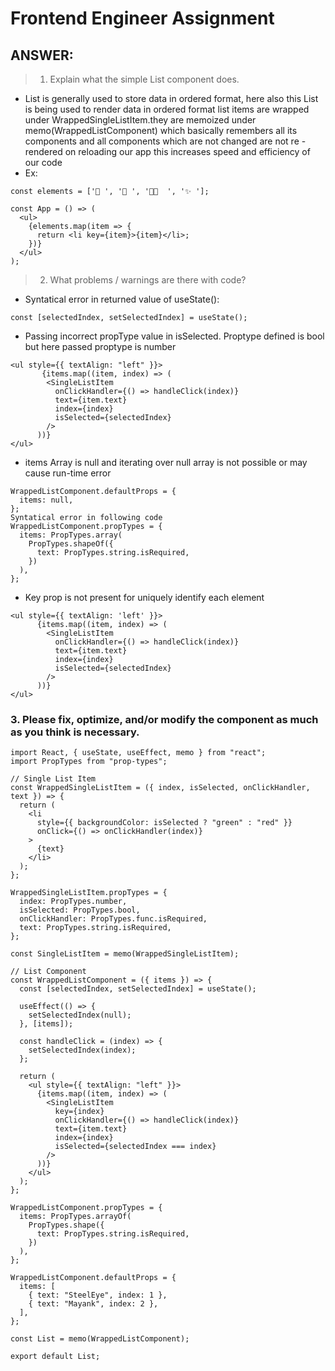 # Frontend Engineer Assignment

## ANSWER:
> 1. Explain what the simple List component does.
- List is generally used to store data in ordered format, here also this List is being used to render data in ordered format
list items are wrapped under WrappedSingleListItem.they are memoized under memo(WrappedListComponent) which basically
remembers all its components and all components which are not changed are not re - rendered on reloading our
app this increases speed and efficiency of our code
- Ex:
```
const elements = ['🎂 ', '🎁 ', '🐱‍🏍  ', '✨ '];

const App = () => (
  <ul>
    {elements.map(item => {
      return <li key={item}>{item}</li>;
    })}
  </ul>
);

```
> 2. What problems / warnings are there with code?
- Syntatical error in returned value of useState():
```
const [selectedIndex, setSelectedIndex] = useState();
```
- Passing incorrect propType value in isSelected. Proptype defined is bool but here passed proptype is number
```
<ul style={{ textAlign: "left" }}>
       {items.map((item, index) => (
        <SingleListItem
          onClickHandler={() => handleClick(index)}
          text={item.text}
          index={index}
          isSelected={selectedIndex}
        />
      ))}
</ul>
```
- items Array is null and iterating over null array is not possible or may cause run-time error
```
WrappedListComponent.defaultProps = {
  items: null,
};
Syntatical error in following code
WrappedListComponent.propTypes = {
  items: PropTypes.array(
    PropTypes.shapeOf({
      text: PropTypes.string.isRequired,
    })
  ),
};
```
- Key prop is not present for uniquely identify each element
```
<ul style={{ textAlign: 'left' }}>
      {items.map((item, index) => (
        <SingleListItem
          onClickHandler={() => handleClick(index)}
          text={item.text}
          index={index}
          isSelected={selectedIndex}
        />
      ))}
</ul>
```
### 3. Please fix, optimize, and/or modify the component as much as you think is necessary.
```
import React, { useState, useEffect, memo } from "react";
import PropTypes from "prop-types";

// Single List Item
const WrappedSingleListItem = ({ index, isSelected, onClickHandler, text }) => {
  return (
    <li
      style={{ backgroundColor: isSelected ? "green" : "red" }}
      onClick={() => onClickHandler(index)}
    >
      {text}
    </li>
  );
};

WrappedSingleListItem.propTypes = {
  index: PropTypes.number,
  isSelected: PropTypes.bool,
  onClickHandler: PropTypes.func.isRequired,
  text: PropTypes.string.isRequired,
};

const SingleListItem = memo(WrappedSingleListItem);

// List Component
const WrappedListComponent = ({ items }) => {
  const [selectedIndex, setSelectedIndex] = useState();

  useEffect(() => {
    setSelectedIndex(null);
  }, [items]);

  const handleClick = (index) => {
    setSelectedIndex(index);
  };

  return (
    <ul style={{ textAlign: "left" }}>
      {items.map((item, index) => (
        <SingleListItem
          key={index}
          onClickHandler={() => handleClick(index)}
          text={item.text}
          index={index}
          isSelected={selectedIndex === index}
        />
      ))}
    </ul>
  );
};

WrappedListComponent.propTypes = {
  items: PropTypes.arrayOf(
    PropTypes.shape({
      text: PropTypes.string.isRequired,
    })
  ),
};

WrappedListComponent.defaultProps = {
  items: [
    { text: "SteelEye", index: 1 },
    { text: "Mayank", index: 2 },
  ],
};

const List = memo(WrappedListComponent);

export default List;

```
